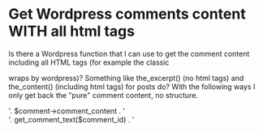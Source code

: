 
# Get Wordpress comments content WITH all html tags

Is there a Wordpress function that I can use to get the comment content including all HTML tags (for example the classic <p></p> wraps by wordpress)?
Something like the_excerpt() (no html tags) and the_content() (including html tags) for posts do?
With the following ways I only get back the "pure" comment content, no structure.
<div class="content">'. $comment->comment_content . '</div>
<div class="content">'. get_comment_text($comment_id) . '</div>


        